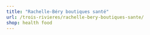 ```yaml
---
title: "Rachelle-Béry boutiques santé"
url: /trois-rivieres/rachelle-bery-boutiques-sante/
shop: health food
---
```

